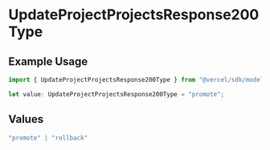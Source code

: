 # UpdateProjectProjectsResponse200Type

## Example Usage

```typescript
import { UpdateProjectProjectsResponse200Type } from "@vercel/sdk/models/updateprojectop.js";

let value: UpdateProjectProjectsResponse200Type = "promote";
```

## Values

```typescript
"promote" | "rollback"
```
